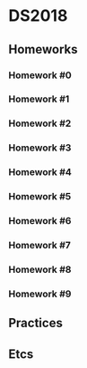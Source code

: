 # DS2018

## Homeworks

### Homework #0
### Homework #1
### Homework #2
### Homework #3
### Homework #4
### Homework #5
### Homework #6
### Homework #7
### Homework #8
### Homework #9


## Practices


## Etcs
